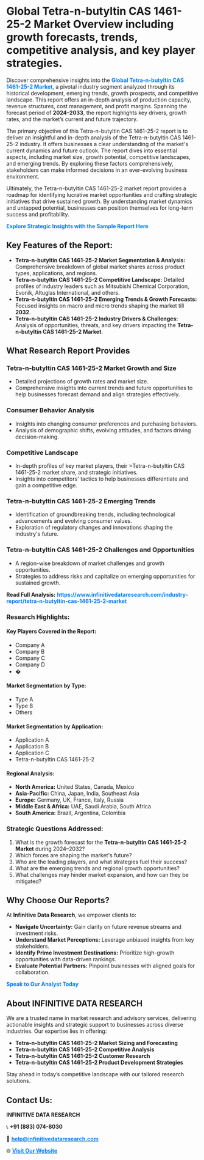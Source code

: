 <h1>Global Tetra-n-butyltin CAS 1461-25-2 Market Overview including growth forecasts, trends, competitive analysis, and key player strategies.</h1>
<p>
Discover comprehensive insights into the 
<a href="https://www.infinitivedataresearch.com/industry-report/tetra-n-butyltin-cas-1461-25-2-market" rel="dofollow" style="color: #007BFF; text-decoration: none;"><strong>Global Tetra-n-butyltin CAS 1461-25-2 Market</strong></a>, a pivotal industry segment analyzed through its historical development, emerging trends, growth prospects, and competitive landscape. This report offers an in-depth analysis of production capacity, revenue structures, cost management, and profit margins. Spanning the forecast period of <strong>2024–2033</strong>, the report highlights key drivers, growth rates, and the market’s current and future trajectory.
</p>
<p>
The primary objective of this Tetra-n-butyltin CAS 1461-25-2 report is to deliver an insightful and in-depth analysis of the Tetra-n-butyltin CAS 1461-25-2 industry. It offers businesses a clear understanding of the market's current dynamics and future outlook. The report dives into essential aspects, including market size, growth potential, competitive landscapes, and emerging trends. By exploring these factors comprehensively, stakeholders can make informed decisions in an ever-evolving business environment.
</p>
<p>
Ultimately, the Tetra-n-butyltin CAS 1461-25-2 market report provides a roadmap for identifying lucrative market opportunities and crafting strategic initiatives that drive sustained growth. By understanding market dynamics and untapped potential, businesses can position themselves for long-term success and profitability.
</p>
<p>
<a href="https://www.infinitivedataresearch.com/request-sample/reportId=102667" style="color: #007BFF; text-decoration: none;"><strong>Explore Strategic Insights with the Sample Report Here</strong></a>
</p>

<h2>Key Features of the Report:</h2>
<ul>
<li><strong>Tetra-n-butyltin CAS 1461-25-2 Market Segmentation & Analysis:</strong> Comprehensive breakdown of global market shares across product types, applications, and regions.</li>
<li><strong>Tetra-n-butyltin CAS 1461-25-2 Competitive Landscape:</strong> Detailed profiles of industry leaders such as Mitsubishi Chemical Corporation, Evonik, Altuglas International, and others.</li>
<li><strong>Tetra-n-butyltin CAS 1461-25-2 Emerging Trends & Growth Forecasts:</strong> Focused insights on macro and micro trends shaping the market till <strong>2032</strong>.</li>
<li><strong>Tetra-n-butyltin CAS 1461-25-2 Industry Drivers & Challenges:</strong> Analysis of opportunities, threats, and key drivers impacting the <strong>Tetra-n-butyltin CAS 1461-25-2 Market</strong>.</li>
</ul>

<h2>What Research Report Provides</h2>
<h3>Tetra-n-butyltin CAS 1461-25-2 Market Growth and Size</h3>
<ul>
<li>Detailed projections of growth rates and market size.</li>
<li>Comprehensive insights into current trends and future opportunities to help businesses forecast demand and align strategies effectively.</li>
</ul>

<h3>Consumer Behavior Analysis</h3>
<ul>
<li>Insights into changing consumer preferences and purchasing behaviors.</li>
<li>Analysis of demographic shifts, evolving attitudes, and factors driving decision-making.</li>
</ul>

<h3>Competitive Landscape</h3>
<ul>
<li>In-depth profiles of key market players, their >Tetra-n-butyltin CAS 1461-25-2 market share, and strategic initiatives.</li>
<li>Insights into competitors' tactics to help businesses differentiate and gain a competitive edge.</li>
</ul>

<h3>Tetra-n-butyltin CAS 1461-25-2 Emerging Trends</h3>
<ul>
<li>Identification of groundbreaking trends, including technological advancements and evolving consumer values.</li>
<li>Exploration of regulatory changes and innovations shaping the industry's future.</li>
</ul>

<h3>Tetra-n-butyltin CAS 1461-25-2 Challenges and Opportunities</h3>
<ul>
<li>A region-wise breakdown of market challenges and growth opportunities.</li>
<li>Strategies to address risks and capitalize on emerging opportunities for sustained growth.</li>
</ul>
<p><strong>Read Full Analysis:</strong> <a href="https://www.infinitivedataresearch.com/industry-report/tetra-n-butyltin-cas-1461-25-2-market" rel="dofollow" style="color: #007BFF; text-decoration: none;"><strong>https://www.infinitivedataresearch.com/industry-report/tetra-n-butyltin-cas-1461-25-2-market</strong></a></p>
<h3>Research Highlights:</h3>
<h4>Key Players Covered in the Report:</h4>
<ul><li>Company A</li><li>Company B</li><li>Company C</li><li>Company D</li><li>�</li></ul>
<h4>Market Segmentation by Type:</h4>
<ul><li>Type A</li><li>Type B</li><li>Others</li></ul>
<h4>Market Segmentation by Application:</h4>
<ul><li>Application A</li><li>Application B</li><li>Application C</li><li>Tetra-n-butyltin CAS 1461-25-2</li></ul>

<h4>Regional Analysis:</h4>
<ul>
<li><strong>North America:</strong> United States, Canada, Mexico</li>
<li><strong>Asia-Pacific:</strong> China, Japan, India, Southeast Asia</li>
<li><strong>Europe:</strong> Germany, UK, France, Italy, Russia</li>
<li><strong>Middle East & Africa:</strong> UAE, Saudi Arabia, South Africa</li>
<li><strong>South America:</strong> Brazil, Argentina, Colombia</li>
</ul>

<h3>Strategic Questions Addressed:</h3>
<ol>
<li>What is the growth forecast for the <strong>Tetra-n-butyltin CAS 1461-25-2 Market</strong> during 2024–2032?</li>
<li>Which forces are shaping the market's future?</li>
<li>Who are the leading players, and what strategies fuel their success?</li>
<li>What are the emerging trends and regional growth opportunities?</li>
<li>What challenges may hinder market expansion, and how can they be mitigated?</li>
</ol>

<h2>Why Choose Our Reports?</h2>
<p>At <strong>Infinitive Data Research</strong>, we empower clients to:</p>
<ul>
<li><strong>Navigate Uncertainty:</strong> Gain clarity on future revenue streams and investment risks.</li>
<li><strong>Understand Market Perceptions:</strong> Leverage unbiased insights from key stakeholders.</li>
<li><strong>Identify Prime Investment Destinations:</strong> Prioritize high-growth opportunities with data-driven rankings.</li>
<li><strong>Evaluate Potential Partners:</strong> Pinpoint businesses with aligned goals for collaboration.</li>
</ul>
<p><a href="https://www.infinitivedataresearch.com/industry-report/tetra-n-butyltin-cas-1461-25-2-market" rel="dofollow" style="color: #007BFF; text-decoration: none;"><strong>Speak to Our Analyst Today</strong></a></p>

<h2>About INFINITIVE DATA RESEARCH</h2>
<p>We are a trusted name in market research and advisory services, delivering actionable insights and strategic support to businesses across diverse industries. Our expertise lies in offering:</p>
<ul>
<li><strong>Tetra-n-butyltin CAS 1461-25-2 Market Sizing and Forecasting</strong></li>
<li><strong>Tetra-n-butyltin CAS 1461-25-2 Competitive Analysis</strong></li>
<li><strong>Tetra-n-butyltin CAS 1461-25-2 Customer Research</strong></li>
<li><strong>Tetra-n-butyltin CAS 1461-25-2 Product Development Strategies</strong></li>
</ul>
<p>Stay ahead in today’s competitive landscape with our tailored research solutions.</p>

<h2>Contact Us:</h2>
<p><strong>INFINITIVE DATA RESEARCH</strong></p>
<p>📞 <strong>+91 (883) 074-8030</strong></p>
<p>📧 <strong><a href="mailto:help@infinitivedataresearch.com" style="color: #007BFF;">help@infinitivedataresearch.com</a></strong></p>
<p>🌐 <strong><a href="https://www.infinitivedataresearch.com" rel="dofollow" style="color: #007BFF;">Visit Our Website</a></strong></p>